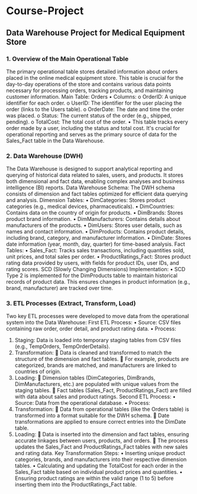 # Course-Project

## Data Warehouse Project for Medical Equipment Store
### 1. Overview of the Main Operational Table
The primary operational table stores detailed information about orders placed in the online medical equipment store. This table is crucial for the day-to-day operations of the store and contains various data points necessary for processing orders, tracking products, and maintaining customer information.
Main Table: Orders
•	Columns:
o	OrderID: A unique identifier for each order.
o	UserID: The identifier for the user placing the order (links to the Users table).
o	OrderDate: The date and time the order was placed.
o	Status: The current status of the order (e.g., shipped, pending).
o	TotalCost: The total cost of the order.
•	This table tracks every order made by a user, including the status and total cost. It's crucial for operational reporting and serves as the primary source of data for the Sales_Fact table in the Data Warehouse.
### 2. Data Warehouse (DWH)
The Data Warehouse is designed to support analytical reporting and querying of historical data related to sales, users, and products. It stores both dimensional and fact data, enabling complex analyses and business intelligence (BI) reports.
Data Warehouse Schema:
The DWH schema consists of dimension and fact tables optimized for efficient data querying and analysis.
Dimension Tables:
•	DimCategories: Stores product categories (e.g., medical devices, pharmaceuticals).
•	DimCountries: Contains data on the country of origin for products.
•	DimBrands: Stores product brand information.
•	DimManufacturers: Contains details about manufacturers of the products.
•	DimUsers: Stores user details, such as names and contact information.
•	DimProducts: Contains product details, including brand, category, and manufacturer information.
•	DimDate: Stores date information (year, month, day, quarter) for time-based analysis.
Fact Tables:
•	Sales_Fact: Tracks sales transactions, including quantities sold, unit prices, and total sales per order.
•	ProductRatings_Fact: Stores product rating data provided by users, with fields for product IDs, user IDs, and rating scores.
SCD (Slowly Changing Dimensions) Implementation:
•	SCD Type 2 is implemented for the DimProducts table to maintain historical records of product data. This ensures changes in product information (e.g., brand, manufacturer) are tracked over time.
### 3. ETL Processes (Extract, Transform, Load)
Two key ETL processes were developed to move data from the operational system into the Data Warehouse:
First ETL Process:
•	Source: CSV files containing raw order, order detail, and product rating data.
•	Process:
1.	Staging: Data is loaded into temporary staging tables from CSV files (e.g., TempOrders, TempOrderDetails).
2.	Transformation:
	Data is cleaned and transformed to match the structure of the dimension and fact tables.
	For example, products are categorized, brands are matched, and manufacturers are linked to countries of origin.
3.	Loading:
	Dimension tables (DimCategories, DimBrands, DimManufacturers, etc.) are populated with unique values from the staging tables.
	Fact tables (Sales_Fact, ProductRatings_Fact) are filled with data about sales and product ratings.
Second ETL Process:
•	Source: Data from the operational database.
•	Process:
1.	Transformation:
	Data from operational tables (like the Orders table) is transformed into a format suitable for the DWH schema.
	Date transformations are applied to ensure correct entries into the DimDate table.
2.	Loading:
	Data is inserted into the dimension and fact tables, ensuring accurate linkages between users, products, and orders.
	The process updates the Sales_Fact and ProductRatings_Fact tables with new sales and rating data.
Key Transformation Steps:
•	Inserting unique product categories, brands, and manufacturers into their respective dimension tables.
•	Calculating and updating the TotalCost for each order in the Sales_Fact table based on individual product prices and quantities.
•	Ensuring product ratings are within the valid range (1 to 5) before inserting them into the ProductRatings_Fact table.


